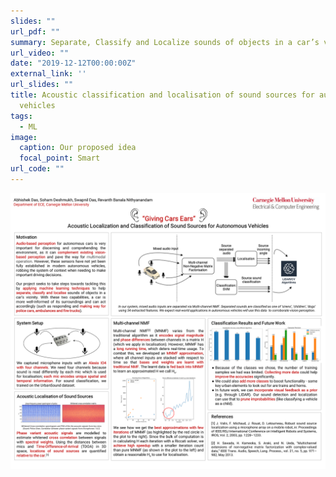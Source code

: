 ```yaml
---
slides: ""
url_pdf: ""
summary: Separate, Classify and Localize sounds of objects in a car’s vicinity.
url_video: ""
date: "2019-12-12T00:00:00Z"
external_link: ''
url_slides: ""
title: Acoustic classification and localisation of sound sources for autonomous
  vehicles
tags:
  - ML
image:
  caption: Our proposed idea
  focal_point: Smart
url_code: ""
---
```



![](mlsp-project-poster.png)
